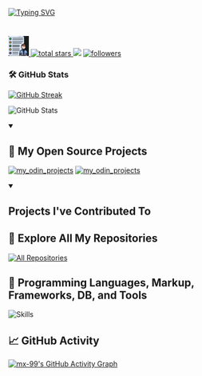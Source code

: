 [![Typing SVG](https://readme-typing-svg.herokuapp.com?font=JetBrains+Mono&size=30&pause=1000&width=450&lines=FullStack+Web+Developer;I+use+Arch+BTW)](https://git.io/typing-svg)<h1></h1>
<p align="left">
  <a href="https://github.com/mx-99">
    <img height="40px" src="Images/Static/port2.png" alt="Portfolio" title="Portfolio" </a> 
  </a> 
  <a href="https://github.com/mx-99?tab=repositories&sort=stargazers">
    <img alt="total stars" title="Total stars on GitHub" src="https://custom-icon-badges.demolab.com/github/stars/mx-99?color=55960c&style=for-the-badge&labelColor=488207&logo=star"/>
  </a>
  <img src="https://komarev.com/ghpvc/?username=mx-99&style=for-the-badge&color=40c463">
  <a href="https://github.com/mx-99?tab=followers">
    <img alt="followers" title="Follow me on Github" src="https://custom-icon-badges.demolab.com/github/followers/mx-99?color=236ad3&labelColor=1155ba&style=for-the-badge&logo=person-add&label=Follow&logoColor=white"/>
  </a>
</p>

### 🛠️ GitHub Stats
[![GitHub Streak](https://mx-github-readme-streak-stats.vercel.app?user=mx-99&theme=chartreuse-dark&hide_border=true&border_radius=0&card_width=1000&card_height=400)](https://git.io/streak-stats)

![GitHub Stats](https://github-readme-stats.vercel.app/api?username=mx-99&theme=chartreuse-dark&show_icons=true&hide_border=true&count_private=true&card_width=1000&card_height=250)



<!--![GitHub Stats](https://github-readme-stats.vercel.app/api?username=mx-99&theme=chartreuse-dark&show_icons=true&hide_border=true&count_private=true) -->

<!--![GitHub Stats](https://github-readme-streak-stats.herokuapp.com/?user=mx-99&theme=chartreuse-dark&hide_border=true) -->

<!--![GitHub Stats](https://github-readme-stats.vercel.app/api/top-langs/?username=mx-99&theme=chartreuse-dark&show_icons=true&hide_border=true&layout=compact) -->

<details open> 
  <summary><h2>📘 My Open Source Projects</h2></summary>
  <p align="left">
  <a href="https://github.com/mx-99/my_odin_projects">
    <img width="278" src="https://denvercoder1-github-readme-stats.vercel.app/api/pin/?username=mx-99&repo=my_odin_projects&theme=react&bg_color=1F222E&title_color=F85D7F&hide_border=true&icon_color=F8D866&show_icons=false" alt="my_odin_projects"></a>
    
  <a href="https://github.com/mx-99/12_week_year_template">
    <img width="278" src="https://denvercoder1-github-readme-stats.vercel.app/api/pin/?username=mx-99&repo=12_week_year_template&theme=react&bg_color=1F222E&title_color=F85D7F&hide_border=true&icon_color=F8D866&show_icons=false" alt="my_odin_projects"></a>
</p>
</details>

<details open> 
  <summary><h2>Projects I've Contributed To</h2></summary>
  <p align="left">
<!-- Uncomment to add a project
<a href="https://github.com/pallets/flask">
  <img width="278" src="https://denvercoder1-github-readme-stats.vercel.app/api/pin/?username=pallets&repo=flask&theme=react&bg_color=1F222E&title_color=F85D7F&hide_border=true&icon_color=F8D866&show_icons=false&show_description=false" alt="flask">
</a>
-->
      </p>
</details>


## 🔗 Explore All My Repositories
<a href="https://github.com/mx-99?tab=repositories&sort=stargazers">
  <img alt="All Repositories" title="All Repositories" src="https://custom-icon-badges.demolab.com/badge/-Click%20Here%20For%20All%20My%20Repos-1F222E?style=for-the-badge&logoColor=white&logo=repo"/>
</a>

## 🔧 Programming Languages, Markup, Frameworks, DB, and Tools
![Skills](https://skillicons.dev/icons?i=html,css,js,ts,nodejs,react,bash,mongodb,mysql,neovim,vim,vscode,md,git,github&theme=light)

## 📈 GitHub Activity
[![mx-99's GitHub Activity Graph](https://github-readme-activity-graph.vercel.app/graph?username=mx-99&theme=github-compact)](https://github.com/ashutosh00710/github-readme-activity-graph)
